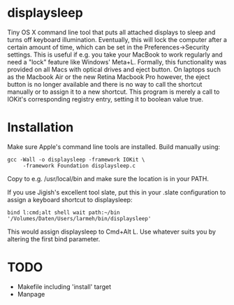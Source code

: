 displaysleep
============

Tiny OS X command line tool that puts all attached displays to sleep and turns
off keyboard illumination. Eventually, this will lock the computer after a
certain amount of time, which can be set in the Preferences->Security settings.
This is useful if e.g. you take your MacBook to work regularly and need a "lock"
feature like Windows' Meta+L.
Formally, this functionality was provided on all Macs with optical drives and
eject button. On laptops such as the Macbook Air or the new Retina Macbook Pro
however, the eject button is no longer available and there is no way to
call the shortcut manually or to assign it to a new shortcut. This program is
merely a call to IOKit's corresponding registry entry, setting it to boolean
value true.

Installation
============

Make sure Apple's command line tools are installed.
Build manually using: 

    gcc -Wall -o displaysleep -framework IOKit \
         -framework Foundation displaysleep.c

Copy to e.g. /usr/local/bin and make sure the location is in your PATH.

If you use Jigish's excellent tool slate, put this in your .slate configuration
to assign a keyboard shortcut to displaysleep:
    
    bind l:cmd;alt shell wait path:~/bin '/Volumes/Daten/Users/larmeh/bin/displaysleep'

This would assign displaysleep to Cmd+Alt L. Use whatever suits you by altering
the first bind parameter.

TODO
====
- Makefile including 'install' target
- Manpage
